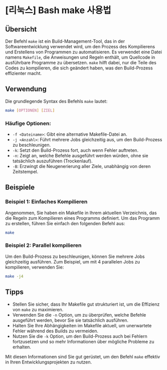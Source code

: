 # [리눅스] Bash make 사용법

## Übersicht
Der Befehl `make` ist ein Build-Management-Tool, das in der Softwareentwicklung verwendet wird, um den Prozess des Kompilierens und Erstellens von Programmen zu automatisieren. Es verwendet eine Datei namens `Makefile`, die Anweisungen und Regeln enthält, um Quellcode in ausführbare Programme zu übersetzen. `make` hilft dabei, nur die Teile des Codes zu kompilieren, die sich geändert haben, was den Build-Prozess effizienter macht.

## Verwendung
Die grundlegende Syntax des Befehls `make` lautet:

```bash
make [OPTIONEN] [ZIEL]
```

### Häufige Optionen:
- `-f <Dateiname>`: Gibt eine alternative Makefile-Datei an.
- `-j <Anzahl>`: Führt mehrere Jobs gleichzeitig aus, um den Build-Prozess zu beschleunigen.
- `-k`: Setzt den Build-Prozess fort, auch wenn Fehler auftreten.
- `-n`: Zeigt an, welche Befehle ausgeführt werden würden, ohne sie tatsächlich auszuführen (Trockenlauf).
- `-B`: Erzwingt die Neugenerierung aller Ziele, unabhängig von deren Zeitstempel.

## Beispiele
### Beispiel 1: Einfaches Kompilieren
Angenommen, Sie haben ein Makefile in Ihrem aktuellen Verzeichnis, das die Regeln zum Kompilieren eines Programms definiert. Um das Programm zu erstellen, führen Sie einfach den folgenden Befehl aus:

```bash
make
```

### Beispiel 2: Parallel kompilieren
Um den Build-Prozess zu beschleunigen, können Sie mehrere Jobs gleichzeitig ausführen. Zum Beispiel, um mit 4 parallelen Jobs zu kompilieren, verwenden Sie:

```bash
make -j4
```

## Tipps
- Stellen Sie sicher, dass Ihr Makefile gut strukturiert ist, um die Effizienz von `make` zu maximieren.
- Verwenden Sie die `-n` Option, um zu überprüfen, welche Befehle ausgeführt werden, bevor Sie sie tatsächlich ausführen.
- Halten Sie Ihre Abhängigkeiten im Makefile aktuell, um unerwartete Fehler während des Builds zu vermeiden.
- Nutzen Sie die `-k` Option, um den Build-Prozess auch bei Fehlern fortzusetzen und so mehr Informationen über mögliche Probleme zu erhalten.

Mit diesen Informationen sind Sie gut gerüstet, um den Befehl `make` effektiv in Ihren Entwicklungsprojekten zu nutzen.